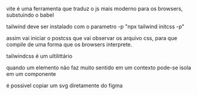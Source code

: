 vite é uma ferramenta que traduz o js mais moderno para os browsers, substuindo o babel

tailwind deve ser instalado com o parametro -p
"npx tailwind initcss -p"

assim vai iniciar o postcss que vai observar os arquivo css, para que compile de uma forma que os
browsers interprete.

tailwindcss é um ultilittário

quando um elemento não faz muito sentido em um contexto pode-se isola em um componente

é possivel copiar um svg diretamente do figma